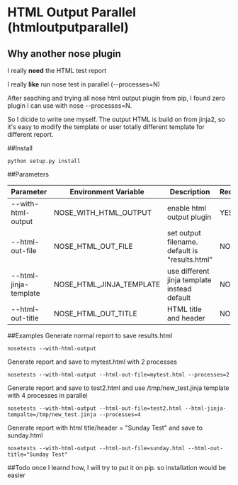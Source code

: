 # HTML Output Parallel (htmloutputparallel)
## Why another nose plugin
I really **need** the HTML test report

I really **like** run nose test in parallel (--processes=N)

After seaching and trying all nose html output plugin from pip, I found zero plugin I can use with nose --processes=N.

So I dicide to write one myself. The output HTML is build on from jinja2, so it's easy to modify the template or user totally different template for different report. 

##Install
```
python setup.py install
```

##Parameters 

Parameter | Environment Variable| Description | Required
---------|---------|--------|----------
--with-html-output | NOSE\_WITH\_HTML\_OUTPUT | enable html output plugin | YES
--html-out-file | NOSE\_HTML\_OUT\_FILE | set output filename. default is "results.html" | NO
--html-jinja-template| NOSE\_HTML\_JINJA\_TEMPLATE |use different jinja template instead default | NO
--html-out-title | NOSE\_HTML\_OUT\_TITLE | HTML title and header | NO

##Examples
Generate normal report to save results.html

```
nosetests --with-html-output
```
Generate report and save to mytest.html with 2 processes 

```
nosetests --with-html-output --html-out-file=mytest.html --processes=2
```
Generate report and save to test2.html and use /tmp/new_test.jinja template with 4 processes in parallel

```
nosetests --with-html-output --html-out-file=test2.html --html-jinja-tempalte=/tmp/new_test.jinja --processes=4
```

Generate report with html title/header = "Sunday Test" and save to sunday.html

```
nosetests --with-html-output --html-out-file=sunday.html --html-out-title="Sunday Test"
```
 
##Todo
once I learnd how, I will try to put it on pip. so installation would be easier 


